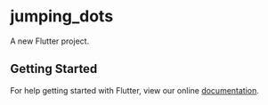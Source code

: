 # jumping_dots

A new Flutter project.

## Getting Started

For help getting started with Flutter, view our online
[documentation](https://flutter.io/).
